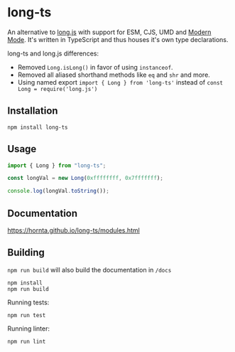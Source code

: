 # long-ts

An alternative to [long.js](https://github.com/dcodeIO/long.js) with support for ESM, CJS, UMD and [Modern Mode](https://github.com/developit/microbundle#modern). It's written in TypeScript and thus houses it's own type declarations.

long-ts and long.js differences:

- Removed `Long.isLong()` in favor of using `instanceof`.
- Removed all aliased shorthand methods like `eq` and `shr` and more.
- Using named export `import { Long } from 'long-ts'` instead of `const Long = require('long.js')`

## Installation

```
npm install long-ts
```

## Usage

```ts
import { Long } from "long-ts";

const longVal = new Long(0xffffffff, 0x7fffffff);

console.log(longVal.toString());
```

## Documentation

https://hornta.github.io/long-ts/modules.html

## Building

`npm run build` will also build the documentation in `/docs`

```
npm install
npm run build
```

Running tests:

```
npm run test
```

Running linter:

```
npm run lint
```
